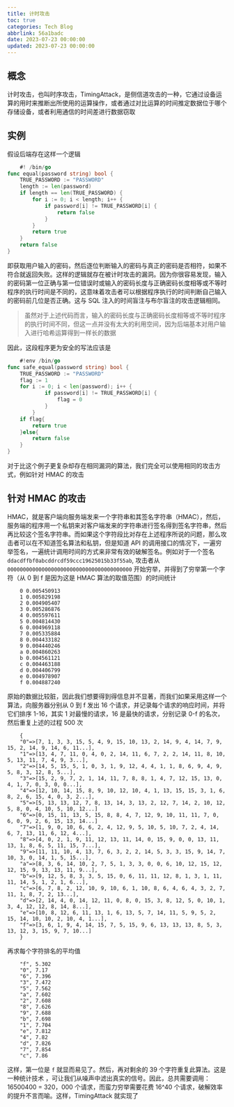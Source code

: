 ```yaml
---
title: 计时攻击
toc: true
categories: Tech Blog
abbrlink: 56a1badc
date: 2023-07-23 00:00:00
updated: 2023-07-23 00:00:00
---
```


## 概念

计时攻击，也叫时序攻击，TimingAttack，是侧信道攻击的一种，它通过设备运算的用时来推断出所使用的运算操作，或者通过对比运算的时间推定数据位于哪个存储设备，或者利用通信的时间差进行数据窃取
<!--more-->

## 实例

假设后端存在这样一个逻辑

```Go
    #! /bin/go
func equal(password string) bool {
    TRUE_PASSWORD := "PASSWORD"
    length := len(password)
    if length == len(TRUE_PASSWORD) {
        for i := 0; i < length; i++ {
            if password[i] != TRUE_PASSWORD[i] {
                return false
            }
        }
        return true
    }
    return false
}
```

即获取用户输入的密码，然后逐位判断输入的密码与真正的密码是否相符，如果不符合就返回失败。这样的逻辑就存在被计时攻击的漏洞。因为你很容易发现，输入的密码第一位正确与第一位错误时或输入的密码长度与正确密码长度相等或不等时程序的执行时间是不同的，这意味着攻击者可以根据程序执行的时间判断自己输入的密码前几位是否正确。这与 SQL 注入的时间盲注与布尔盲注的攻击逻辑相同。
>虽然对于上述代码而言，输入的密码长度与正确密码长度相等或不等时程序的执行时间不同，但这一点并没有太大的利用空间，因为后端基本对用户输入进行哈希运算得到一样长的数据

因此，这段程序更为安全的写法应该是

```Go
    #!env /bin/go
func safe_equal(password string) bool {
    TRUE_PASSWORD := "PASSWORD"
    flag := 1
    for i := 0; i < len(password); i++ {
            if password[i] != TRUE_PASSWORD[i] {
                flag = 0
            }
        }
    if flag{
        return true
    }else{
        return false
    }
}
```

对于比这个例子更复杂却存在相同漏洞的算法，我们完全可以使用相同的攻击方式，例如针对 HMAC 的攻击

## 针对 HMAC 的攻击

HMAC，就是客户端向服务端发来一个字符串和其签名字符串（HMAC），然后，服务端的程序用一个私钥来对客户端发来的字符串进行签名得到签名字符串，然后再比较这个签名字符串。而如果这个字符段比对存在上述程序所说的问题，那么攻击者可以在不知道签名算法和私钥，但是知道 API 的调用接口的情况下，一遍穷举签名，一遍统计调用时间的方式来非常有效的破解签名。例如对于一个签名 `ddacdffbf0abcddrcdf59ccc19625015b33f55ab`, 攻击者从 `0000000000000000000000000000000000000000` 开始穷举，并得到了穷举第一个字符（从 0 到 f 是因为这是 HMAC 算法的取值范围）的时间统计

```plaintext
    0 0.005450913
    1 0.005829198
    2 0.004905407
    3 0.005286876
    4 0.005597611
    5 0.004814430
    6 0.004969118
    7 0.005335884
    8 0.004433182
    9 0.004440246
    a 0.004860263
    b 0.004561121
    c 0.004463188
    d 0.004406799
    e 0.004978907
    f 0.004887240
```

原始的数据比较脏，因此我们想要得到得信息并不显著，而我们如果采用这样一个算法，向服务器分别从 0 到 f 发出 16 个请求，并记录每个请求的响应时间，并将它们排序 1-16，其实 1 对最慢的请求，16 是最快的请求，分别记录 0-f 的名次，然后重复上述的过程 500 次

```plaintext
    {
    "0"=>[7, 1, 3, 3, 15, 5, 4, 9, 15, 10, 13, 2, 14, 9, 4, 14, 7, 9, 15, 2, 14, 9, 14, 6, 11...],
    "1"=>[13, 4, 7, 11, 0, 4, 0, 2, 14, 11, 6, 7, 2, 2, 14, 11, 8, 10, 5, 13, 11, 7, 4, 9, 3...],
    "2"=>[14, 5, 15, 5, 1, 0, 3, 1, 9, 12, 4, 4, 1, 1, 8, 6, 9, 4, 9, 5, 8, 3, 12, 8, 5...],
    "3"=>[15, 2, 9, 7, 2, 1, 14, 11, 7, 8, 8, 1, 4, 7, 12, 15, 13, 0, 4, 1, 7, 0, 3, 0, 0...],
    "4"=>[12, 10, 14, 15, 8, 9, 10, 12, 10, 4, 1, 13, 15, 15, 3, 1, 6, 8, 2, 6, 15, 4, 0, 3, 2...],
    "5"=>[5, 13, 13, 12, 7, 8, 13, 14, 3, 13, 2, 12, 7, 14, 2, 10, 12, 5, 8, 0, 4, 10, 5, 10, 12...]
    "6"=>[0, 15, 11, 13, 5, 15, 8, 8, 4, 7, 12, 9, 10, 11, 11, 7, 0, 6, 0, 9, 2, 6, 15, 13, 14...]
    "7"=>[1, 9, 0, 10, 6, 6, 2, 4, 12, 9, 5, 10, 5, 10, 7, 2, 4, 14, 6, 7, 13, 11, 6, 12, 4...],
    "8"=>[4, 0, 2, 1, 9, 11, 12, 13, 11, 14, 0, 15, 9, 0, 0, 13, 11, 13, 1, 8, 6, 5, 11, 15, 7...],
    "9"=>[11, 11, 10, 4, 13, 7, 6, 3, 2, 2, 14, 5, 3, 3, 15, 9, 14, 7, 10, 3, 0, 14, 1, 5, 15...],
    "a"=>[8, 3, 6, 14, 10, 2, 7, 5, 1, 3, 3, 0, 0, 6, 10, 12, 15, 12, 12, 15, 9, 13, 13, 11, 9...],
    "b"=>[9, 12, 5, 8, 3, 3, 5, 15, 0, 6, 11, 11, 12, 8, 1, 3, 1, 11, 11, 14, 5, 1, 2, 1, 6...],
    "c"=>[6, 7, 8, 2, 12, 10, 9, 10, 6, 1, 10, 8, 6, 4, 6, 4, 3, 2, 7, 11, 1, 8, 7, 2, 13...],
    "d"=>[2, 14, 4, 0, 14, 12, 11, 0, 8, 0, 15, 3, 8, 12, 5, 0, 10, 1, 3, 4, 12, 12, 8, 14, 8...],
    "e"=>[10, 8, 12, 6, 11, 13, 1, 6, 13, 5, 7, 14, 11, 5, 9, 5, 2, 15, 14, 10, 10, 2, 10, 4, 1...],
    "f"=>[3, 6, 1, 9, 4, 14, 15, 7, 5, 15, 9, 6, 13, 13, 13, 8, 5, 3, 13, 12, 3, 15, 9, 7, 10...]
    }
```

再求每个字符排名的平均值

```plaintext
    "f", 5.302
    "0", 7.17
    "6", 7.396
    "3", 7.472
    "5", 7.562
    "a", 7.602
    "2", 7.608
    "8", 7.626
    "9", 7.688
    "b", 7.698
    "1", 7.704
    "e", 7.812
    "4", 7.82
    "d", 7.826
    "7", 7.854
    "c", 7.86
```

这样，第一位是 `f` 就显而易见了。然后，再对剩余的 39 个字符重复此算法。这是一种统计技术 ，可让我们从噪声中滤出真实的信号。因此，总共需要调用：16500400 = 320，000 个请求，而蛮力穷举需要花费 16^40 个请求，破解效率的提升不言而喻。这样，TimingAttack 就实现了
